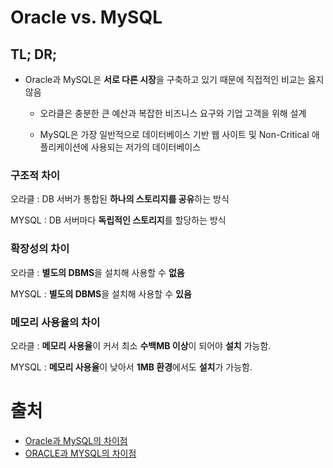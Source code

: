 # Oracle vs. MySQL

## TL; DR;

- Oracle과 MySQL은 **서로 다른 시장**을 구축하고 있기 때문에 직접적인 비교는 옳지 않음

  - 오라클은 충분한 큰 예산과 복잡한 비즈니스 요구와 기업 고객을 위해 설계

  - MySQL은 가장 일반적으로 데이터베이스 기반 웹 사이트 및 Non-Critical 애플리케이션에 사용되는 저가의 데이터베이스

### 구조적 차이

오라클 : DB 서버가 통합된 **하나의 스토리지를 공유**하는 방식

MYSQL : DB 서버마다 **독립적인 스토리지**를 할당하는 방식

### 확장성의 차이

오라클 : **별도의 DBMS**을 설치해 사용할 수 **없음**

MYSQL : **별도의 DBMS**을 설치해 사용할 수 **있음**

### 메모리 사용율의 차이

오라클 : **메모리 사용율**이 커서 최소 **수백MB 이상**이 되어야 **설치** 가능함.

MYSQL : **메모리 사용율**이 낮아서 **1MB 환경**에서도 **설치**가 가능함.

# 출처

- [Oracle과 MySQL의 차이점](https://junghyun100.github.io/OracleVsMySql/)
- [ORACLE과 MYSQL의 차이점](https://mantaray.tistory.com/38)

